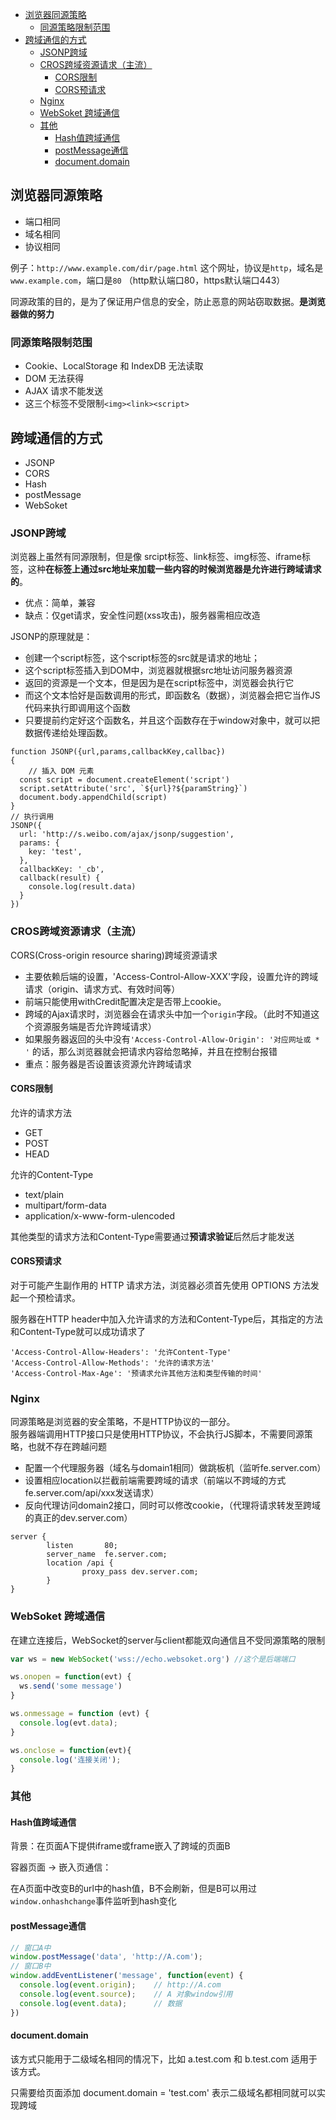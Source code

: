 - [浏览器同源策略](#浏览器同源策略)
  - [同源策略限制范围](#同源策略限制范围)
- [跨域通信的方式](#跨域通信的方式)
  - [JSONP跨域](#jsonp跨域)
  - [CROS跨域资源请求（主流）](#cros跨域资源请求主流)
    - [CORS限制](#cors限制)
    - [CORS预请求](#cors预请求)
  - [Nginx](#nginx)
  - [WebSoket 跨域通信](#websoket-跨域通信)
  - [其他](#其他)
    - [Hash值跨域通信](#hash值跨域通信)
    - [postMessage通信](#postmessage通信)
    - [document.domain](#documentdomain)



## 浏览器同源策略
 - 端口相同
 - 域名相同
 - 协议相同

例子：`http://www.example.com/dir/page.html` 这个网址，协议是`http`，域名是`www.example.com`，端口是`80`
（http默认端口80，https默认端口443）

同源政策的目的，是为了保证用户信息的安全，防止恶意的网站窃取数据。**是浏览器做的努力**


### 同源策略限制范围

 - Cookie、LocalStorage 和 IndexDB 无法读取
-  DOM 无法获得
-  AJAX 请求不能发送
-  这三个标签不受限制`<img><link><script>`

## 跨域通信的方式
 - JSONP
 - CORS
 - Hash
 - postMessage
 - WebSoket


### JSONP跨域
浏览器上虽然有同源限制，但是像 srcipt标签、link标签、img标签、iframe标签，这种**在标签上通过src地址来加载一些内容的时候浏览器是允许进行跨域请求的**。 
- 优点：简单，兼容
- 缺点：仅get请求，安全性问题(xss攻击)，服务器需相应改造

JSONP的原理就是：
 - 创建一个script标签，这个script标签的src就是请求的地址；
 - 这个script标签插入到DOM中，浏览器就根据src地址访问服务器资源
 - 返回的资源是一个文本，但是因为是在script标签中，浏览器会执行它
 - 而这个文本恰好是函数调用的形式，即函数名（数据），浏览器会把它当作JS代码来执行即调用这个函数
 - 只要提前约定好这个函数名，并且这个函数存在于window对象中，就可以把数据传递给处理函数。
```JS
function JSONP({url,params,callbackKey,callbac}) 
{
    // 插入 DOM 元素
  const script = document.createElement('script')
  script.setAttribute('src', `${url}?${paramString}`)
  document.body.appendChild(script)
}
// 执行调用
JSONP({  
  url: 'http://s.weibo.com/ajax/jsonp/suggestion',
  params: {
    key: 'test',
  },
  callbackKey: '_cb',
  callback(result) {
    console.log(result.data)
  }
})
```

### CROS跨域资源请求（主流）
CORS(Cross-origin resource sharing)跨域资源请求
- 主要依赖后端的设置，'Access-Control-Allow-XXX'字段，设置允许的跨域请求（origin、请求方式、有效时间等）
- 前端只能使用withCredit配置决定是否带上cookie。
- 跨域的Ajax请求时，浏览器会在请求头中加一个`origin`字段。（此时不知道这个资源服务端是否允许跨域请求）<br>
- 如果服务器返回的头中没有`'Access-Control-Allow-Origin': '对应网址或 * '` 的话，那么浏览器就会把请求内容给忽略掉，并且在控制台报错
- 重点：服务器是否设置该资源允许跨域请求


#### CORS限制

允许的请求方法
 - GET
 - POST 
 - HEAD

允许的Content-Type
 - text/plain
 - multipart/form-data
 - application/x-www-form-ulencoded

其他类型的请求方法和Content-Type需要通过**预请求验证**后然后才能发送


#### CORS预请求

对于可能产生副作用的 HTTP 请求方法，浏览器必须首先使用 OPTIONS 方法发起一个预检请求。

服务器在HTTP header中加入允许请求的方法和Content-Type后，其指定的方法和Content-Type就可以成功请求了
```
'Access-Control-Allow-Headers': '允许Content-Type'
'Access-Control-Allow-Methods': '允许的请求方法'
'Access-Control-Max-Age': '预请求允许其他方法和类型传输的时间'
```
### Nginx
同源策略是浏览器的安全策略，不是HTTP协议的一部分。<br>
服务器端调用HTTP接口只是使用HTTP协议，不会执行JS脚本，不需要同源策略，也就不存在跨越问题
- 配置一个代理服务器（域名与domain1相同）做跳板机（监听fe.server.com）
- 设置相应location以拦截前端需要跨域的请求（前端以不跨域的方式fe.server.com/api/xxx发送请求）
- 反向代理访问domain2接口，同时可以修改cookie，（代理将请求转发至跨域的真正的dev.server.com）
```JS
server {
        listen       80;
        server_name  fe.server.com;
        location /api {
                proxy_pass dev.server.com;
        }
}
```
### WebSoket 跨域通信
在建立连接后，WebSocket的server与client都能双向通信且不受同源策略的限制

```js
var ws = new WebSocket('wss://echo.websoket.org') //这个是后端端口

ws.onopen = function(evt) {
  ws.send('some message')
}

ws.onmessage = function (evt) {
  console.log(evt.data);
}

ws.onclose = function(evt){
  console.log('连接关闭');
}
```
### 其他
#### Hash值跨域通信
背景：在页面A下提供iframe或frame嵌入了跨域的页面B

容器页面 -> 嵌入页通信：

在A页面中改变B的url中的hash值，B不会刷新，但是B可以用过`window.onhashchange`事件监听到hash变化


#### postMessage通信

```js
// 窗口A中
window.postMessage('data', 'http://A.com');
// 窗口B中
window.addEventListener('message', function(event) {
  console.log(event.origin);    // http://A.com
  console.log(event.source);    // A 对象window引用
  console.log(event.data);      // 数据
})
```
#### document.domain

该方式只能用于二级域名相同的情况下，比如 a.test.com 和 b.test.com 适用于该方式。

只需要给页面添加 document.domain = 'test.com' 表示二级域名都相同就可以实现跨域


